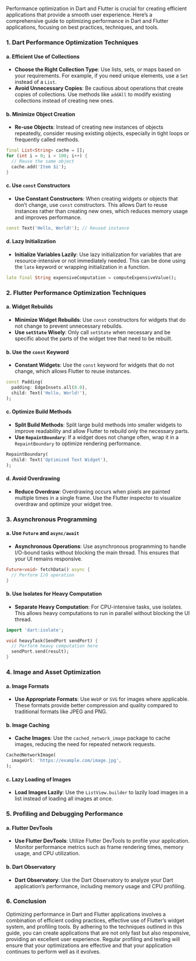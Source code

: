 Performance optimization in Dart and Flutter is crucial for creating efficient applications that provide a smooth user experience. Here’s a comprehensive guide to optimizing performance in Dart and Flutter applications, focusing on best practices, techniques, and tools.

### 1. Dart Performance Optimization Techniques

#### a. Efficient Use of Collections

- **Choose the Right Collection Type**: Use lists, sets, or maps based on your requirements. For example, if you need unique elements, use a `Set` instead of a `List`.
- **Avoid Unnecessary Copies**: Be cautious about operations that create copies of collections. Use methods like `addAll` to modify existing collections instead of creating new ones.

#### b. Minimize Object Creation

- **Re-use Objects**: Instead of creating new instances of objects repeatedly, consider reusing existing objects, especially in tight loops or frequently called methods.
  
```dart
final List<String> cache = [];
for (int i = 0; i < 100; i++) {
  // Reuse the same object
  cache.add('Item $i');
}
```

#### c. Use `const` Constructors

- **Use Constant Constructors**: When creating widgets or objects that don’t change, use `const` constructors. This allows Dart to reuse instances rather than creating new ones, which reduces memory usage and improves performance.

```dart
const Text('Hello, World!'); // Reused instance
```

#### d. Lazy Initialization

- **Initialize Variables Lazily**: Use lazy initialization for variables that are resource-intensive or not immediately needed. This can be done using the `late` keyword or wrapping initialization in a function.

```dart
late final String expensiveComputation = computeExpensiveValue();
```

### 2. Flutter Performance Optimization Techniques

#### a. Widget Rebuilds

- **Minimize Widget Rebuilds**: Use `const` constructors for widgets that do not change to prevent unnecessary rebuilds.
- **Use `setState` Wisely**: Only call `setState` when necessary and be specific about the parts of the widget tree that need to be rebuilt.

#### b. Use the `const` Keyword

- **Constant Widgets**: Use the `const` keyword for widgets that do not change, which allows Flutter to reuse instances.

```dart
const Padding(
  padding: EdgeInsets.all(8.0),
  child: Text('Hello, World!'),
);
```

#### c. Optimize Build Methods

- **Split Build Methods**: Split large build methods into smaller widgets to improve readability and allow Flutter to rebuild only the necessary parts.
- **Use `RepaintBoundary`**: If a widget does not change often, wrap it in a `RepaintBoundary` to optimize rendering performance.

```dart
RepaintBoundary(
  child: Text('Optimized Text Widget'),
);
```

#### d. Avoid Overdrawing

- **Reduce Overdraw**: Overdrawing occurs when pixels are painted multiple times in a single frame. Use the Flutter inspector to visualize overdraw and optimize your widget tree.

### 3. Asynchronous Programming

#### a. Use `Future` and `async/await`

- **Asynchronous Operations**: Use asynchronous programming to handle I/O-bound tasks without blocking the main thread. This ensures that your UI remains responsive.

```dart
Future<void> fetchData() async {
  // Perform I/O operation
}
```

#### b. Use Isolates for Heavy Computation

- **Separate Heavy Computation**: For CPU-intensive tasks, use isolates. This allows heavy computations to run in parallel without blocking the UI thread.

```dart
import 'dart:isolate';

void heavyTask(SendPort sendPort) {
  // Perform heavy computation here
  sendPort.send(result);
}
```

### 4. Image and Asset Optimization

#### a. Image Formats

- **Use Appropriate Formats**: Use `WebP` or `SVG` for images where applicable. These formats provide better compression and quality compared to traditional formats like JPEG and PNG.

#### b. Image Caching

- **Cache Images**: Use the `cached_network_image` package to cache images, reducing the need for repeated network requests.

```dart
CachedNetworkImage(
  imageUrl: 'https://example.com/image.jpg',
);
```

#### c. Lazy Loading of Images

- **Load Images Lazily**: Use the `ListView.builder` to lazily load images in a list instead of loading all images at once.

### 5. Profiling and Debugging Performance

#### a. Flutter DevTools

- **Use Flutter DevTools**: Utilize Flutter DevTools to profile your application. Monitor performance metrics such as frame rendering times, memory usage, and CPU utilization.

#### b. Dart Observatory

- **Dart Observatory**: Use the Dart Observatory to analyze your Dart application’s performance, including memory usage and CPU profiling.

### 6. Conclusion

Optimizing performance in Dart and Flutter applications involves a combination of efficient coding practices, effective use of Flutter’s widget system, and profiling tools. By adhering to the techniques outlined in this guide, you can create applications that are not only fast but also responsive, providing an excellent user experience. Regular profiling and testing will ensure that your optimizations are effective and that your application continues to perform well as it evolves.
